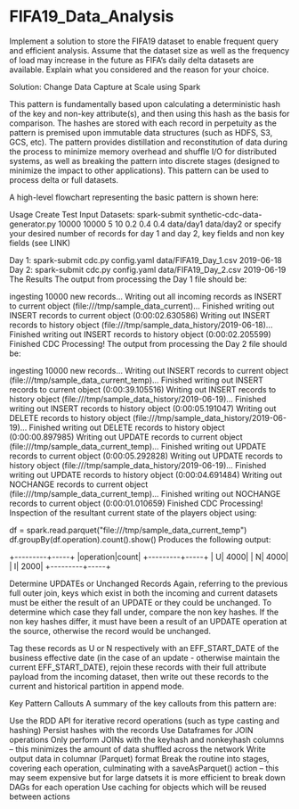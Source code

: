 # FIFA19_Data_Analysis
Implement a solution to store the FIFA19 dataset to enable frequent query and efficient
analysis. Assume that the dataset size as well as the frequency of load may increase in the
future as FIFA’s daily delta datasets are available. Explain what you considered and the
reason for your choice. 

Solution: 
Change Data Capture at Scale using Spark

This pattern is fundamentally based upon calculating a deterministic hash of the key and non-key attribute(s), and then using this hash as the basis for comparison. The hashes are stored with each record in perpetuity as the pattern is premised upon immutable data structures (such as HDFS, S3, GCS, etc). The pattern provides distillation and reconstitution of data during the process to minimize memory overhead and shuffle I/O for distributed systems, as well as breaking the pattern into discrete stages (designed to minimize the impact to other applications). This pattern can be used to process delta or full datasets.

A high-level flowchart representing the basic pattern is shown here:

Usage
Create Test Input Datasets:
spark-submit synthetic-cdc-data-generator.py 10000 10000 5 10 0.2 0.4 0.4 data/day1 data/day2
or specify your desired number of records for day 1 and day 2, key fields and non key fields (see LINK)

Day 1:
spark-submit cdc.py config.yaml data/FIFA19_Day_1.csv 2019-06-18
Day 2:
spark-submit cdc.py config.yaml data/FIFA19_Day_2.csv 2019-06-19
The Results
The output from processing the Day 1 file should be:

ingesting 10000 new records...
Writing out all incoming records as INSERT to current object (file:///tmp/sample_data_current)...
Finished writing out INSERT records to current object (0:00:02.630586)
Writing out INSERT records to history object (file:///tmp/sample_data_history/2019-06-18)...
Finished writing out INSERT records to history object (0:00:02.205599)
Finished CDC Processing!
The output from processing the Day 2 file should be:

ingesting 10000 new records...
Writing out INSERT records to current object (file:///tmp/sample_data_current_temp)...
Finished writing out INSERT records to current object (0:00:39.105516)
Writing out INSERT records to history object (file:///tmp/sample_data_history/2019-06-19)...
Finished writing out INSERT records to history object (0:00:05.191047)
Writing out DELETE records to history object (file:///tmp/sample_data_history/2019-06-19)...
Finished writing out DELETE records to history object (0:00:00.897985)
Writing out UPDATE records to current object (file:///tmp/sample_data_current_temp)...
Finished writing out UPDATE records to current object (0:00:05.292828)
Writing out UPDATE records to history object (file:///tmp/sample_data_history/2019-06-19)...
Finished writing out UPDATE records to history object (0:00:04.691484)
Writing out NOCHANGE records to current object (file:///tmp/sample_data_current_temp)...
Finished writing out NOCHANGE records to current object (0:00:01.010659)
Finished CDC Processing!
Inspection of the resultant current state of the players object using:

df = spark.read.parquet("file:///tmp/sample_data_current_temp")
df.groupBy(df.operation).count().show()
Produces the following output:

+---------+-----+
|operation|count|
+---------+-----+
|        U| 4000|
|        N| 4000|
|        I| 2000|
+---------+-----+

Determine UPDATEs or Unchanged Records
Again, referring to the previous full outer join, keys which exist in both the incoming and current datasets must be either the result of an UPDATE or they could be unchanged. To determine which case they fall under, compare the non key hashes. If the non key hashes differ, it must have been a result of an UPDATE operation at the source, otherwise the record would be unchanged.

Tag these records as U or N respectively with an EFF_START_DATE of the business effective date (in the case of an update - otherwise maintain the current EFF_START_DATE), rejoin these records with their full attribute payload from the incoming dataset, then write out these records to the current and historical partition in append mode.

Key Pattern Callouts
A summary of the key callouts from this pattern are:

Use the RDD API for iterative record operations (such as type casting and hashing)
Persist hashes with the records
Use Dataframes for JOIN operations
Only perform JOINs with the keyhash and nonkeyhash columns – this minimizes the amount of data shuffled across the network
Write output data in columnar (Parquet) format
Break the routine into stages, covering each operation, culminating with a saveAsParquet() action – this may seem expensive but for large datsets it is more efficient to break down DAGs for each operation
Use caching for objects which will be reused between actions

